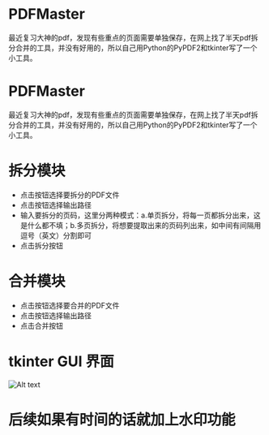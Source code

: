 # PDFMaster
最近复习大神的pdf，发现有些重点的页面需要单独保存，在网上找了半天pdf拆分合并的工具，并没有好用的，所以自己用Python的PyPDF2和tkinter写了一个小工具。

# PDFMaster
最近复习大神的pdf，发现有些重点的页面需要单独保存，在网上找了半天pdf拆分合并的工具，并没有好用的，所以自己用Python的PyPDF2和tkinter写了一个小工具。

# 拆分模块
- 点击按钮选择要拆分的PDF文件
- 点击按钮选择输出路径
- 输入要拆分的页码，这里分两种模式：a.单页拆分，将每一页都拆分出来，这是什么都不填；b.多页拆分，将想要提取出来的页码列出来，如中间有间隔用逗号（英文）分割即可
- 点击拆分按钮

# 合并模块
- 点击按钮选择要合并的PDF文件
- 点击按钮选择输出路径
- 点击合并按钮

# tkinter GUI 界面
![Alt text](https://github.com/Freemanzxp/PDFMaster/src/GUI.jpg)

# 后续如果有时间的话就加上水印功能